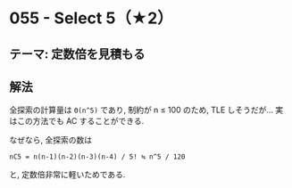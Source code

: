 # 055 - Select 5（★2）

## テーマ: 定数倍を見積もる

## 解法
全探索の計算量は `Θ(n^5)` であり, 制約が n ≤ 100 のため, TLE しそうだが...
実はこの方法でも AC することができる.

なぜなら, 全探索の数は
```
nC5 = n(n-1)(n-2)(n-3)(n-4) / 5! ≒ n^5 / 120
```
と, 定数倍非常に軽いためである.
